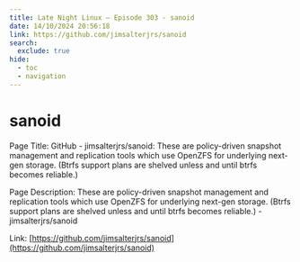 ```yaml
---
title: Late Night Linux – Episode 303 - sanoid
date: 14/10/2024 20:56:18
link: https://github.com/jimsalterjrs/sanoid
search:
  exclude: true
hide:
  - toc
  - navigation
---
```


# sanoid

Page Title: GitHub - jimsalterjrs/sanoid: These are policy-driven snapshot management and replication tools which use OpenZFS for underlying next-gen storage. (Btrfs support plans are shelved unless and until btrfs becomes reliable.)

Page Description: These are policy-driven snapshot management and replication tools which use OpenZFS for underlying next-gen storage. (Btrfs support plans are shelved unless and until btrfs becomes reliable.) - jimsalterjrs/sanoid 

Link: [https://github.com/jimsalterjrs/sanoid](https://github.com/jimsalterjrs/sanoid)